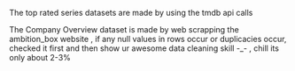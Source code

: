 The top rated series datasets are made by using the tmdb api calls 

The Company Overview dataset is made by web scrapping the ambition_box website , if any null values in rows occur or duplicacies occur, checked it first and then show ur awesome data cleaning skill -_- , chill its only about 2-3%
